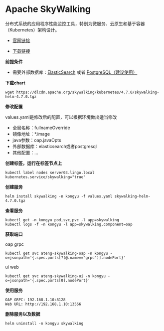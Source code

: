 # Apache SkyWalking

分布式系统的应用程序性能监控工具，特别为微服务、云原生和基于容器（Kubernetes）架构设计。

- [官网链接](https://skywalking.apache.org/)

- [下载链接](https://skywalking.apache.org/downloads/#KubernetesHelm)

**前提条件**

- 需要外部数据库：[ElasticSearch](/work/kubernetes/service/elasticsearch/v7.17.26/all-in-one/) 或者 [PostgreSQL（建议使用）](/work/kubernetes/service/postgresql/v17.2.0/standalone/)

**下载chart**

```
wget https://dlcdn.apache.org/skywalking/kubernetes/4.7.0/skywalking-helm-4.7.0.tgz
```

**修改配置**

values.yaml是修改后的配置，可以根据环境做出适当修改

- 全局名称：fullnameOverride
- 镜像地址：*.image
- java参数：oap.javaOpts
- 外部数据库：elasticsearch或者postgresql
- 其他配置：...

**创建标签，运行在标签节点上**

```
kubectl label nodes server03.lingo.local kubernetes.service/skywalking="true"
```

**创建服务**

```
helm install skywalking -n kongyu -f values.yaml skywalking-helm-4.7.0.tgz
```

**查看服务**

```
kubectl get -n kongyu pod,svc,pvc -l app=skywalking
kubectl logs -f -n kongyu -l app=skywalking,component=oap
```

**获取端口**

oap grpc

```
kubectl get svc ateng-skywalking-oap -n kongyu -o=jsonpath='{.spec.ports[?(@.name=="grpc")].nodePort}'
```

ui web

```
kubectl get svc ateng-skywalking-ui -n kongyu -o=jsonpath='{.spec.ports[0].nodePort}'
```

**使用服务**

```
OAP GRPC: 192.168.1.10:8128
Web URL: http://192.168.1.10:13566
```

**删除服务以及数据**

```
helm uninstall -n kongyu skywalking
```

